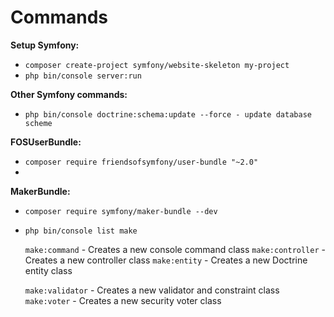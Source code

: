 # **Commands**

**Setup Symfony:**

 - `composer create-project symfony/website-skeleton my-project`
 - `php bin/console server:run`

**Other Symfony commands:**

 - `php bin/console doctrine:schema:update --force - update database scheme`

**FOSUserBundle:**

 - `composer require friendsofsymfony/user-bundle "~2.0"`
 - 

**MakerBundle:**

 - `composer require symfony/maker-bundle --dev`
 - `php bin/console list make`

	 `make:command` -            Creates a new console command class
	 `make:controller` -        Creates a new controller class
	 `make:entity` -           Creates a new Doctrine entity class

	 `make:validator` -         Creates a new validator and constraint class
	 `make:voter` -             Creates a new security voter class

